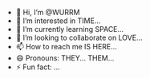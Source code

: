 - 👋 Hi, I’m @WURRM
- 👀 I’m interested in TIME...
- 🌱 I’m currently learning SPACE...
- 💞️ I’m looking to collaborate on LOVE...
- 📫 How to reach me IS HERE...
- 😄 Pronouns: THEY... THEM...
- ⚡ Fun fact: ...

<!---
WURRM/WURRM is a ✨ special ✨ repository because its `README.md` (this file) appears on your GitHub profile.
You can click the Preview link to take a look at your changes.
--->
